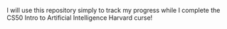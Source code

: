 I will use this repository simply to track my progress while I complete the CS50 Intro to Artificial Intelligence Harvard curse!
